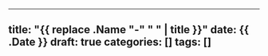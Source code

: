 
---
title: "{{ replace .Name "-" " " | title }}"
date: {{ .Date }}
draft: true
categories: []
tags: []
---
